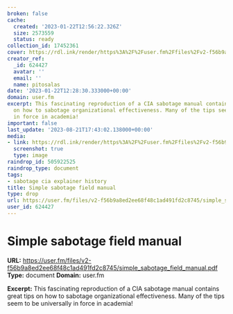 ```yaml
---
broken: false
cache:
  created: '2023-01-22T12:56:22.326Z'
  size: 2573559
  status: ready
collection_id: 17452361
cover: https://rdl.ink/render/https%3A%2F%2Fuser.fm%2Ffiles%2Fv2-f56b9a8ed2ee68f48c1ad491fd2c8745%2Fsimple_sabotage_field_manual.pdf
creator_ref:
  _id: 624427
  avatar: ''
  email: ''
  name: pitosalas
date: '2023-01-22T12:28:30.333000+00:00'
domain: user.fm
excerpt: This fascinating reproduction of a CIA sabotage manual contains great tips
  on how to sabotage organizational effectiveness. Many of the tips seem to be universally
  in force in academia!
important: false
last_update: '2023-08-21T17:43:02.138000+00:00'
media:
- link: https://rdl.ink/render/https%3A%2F%2Fuser.fm%2Ffiles%2Fv2-f56b9a8ed2ee68f48c1ad491fd2c8745%2Fsimple_sabotage_field_manual.pdf
  screenshot: true
  type: image
raindrop_id: 505922525
raindrop_type: document
tags:
- sabotage cia explainer history
title: Simple sabotage field manual
type: drop
url: https://user.fm/files/v2-f56b9a8ed2ee68f48c1ad491fd2c8745/simple_sabotage_field_manual.pdf
user_id: 624427
---
```


# Simple sabotage field manual

**URL:** https://user.fm/files/v2-f56b9a8ed2ee68f48c1ad491fd2c8745/simple_sabotage_field_manual.pdf
**Type:** document
**Domain:** user.fm

**Excerpt:** This fascinating reproduction of a CIA sabotage manual contains great tips on how to sabotage organizational effectiveness. Many of the tips seem to be universally in force in academia!
